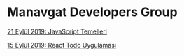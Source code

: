 # Manavgat Developers Group

[21 Eylül 2019: JavaScript Temelleri](/javascript-temelleri)

[15 Eylül 2019: React Todo Uygulaması](/react-todo-uygulamasi)
